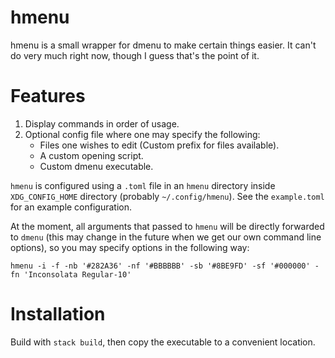 # hmenu

hmenu is a small wrapper for dmenu to make certain things easier.  It can't do
very much right now, though I guess that's the point of it.


# Features

1.  Display commands in order of usage.
2.  Optional config file where one may specify the following:
    -   Files one wishes to edit (Custom prefix for files available).
    -   A custom opening script.
    -   Custom dmenu executable.

`hmenu` is configured using a `.toml` file in an `hmenu` directory inside
`XDG_CONFIG_HOME` directory (probably `~/.config/hmenu`).  See the
`example.toml` for an example configuration.

At the moment, all arguments that passed to `hmenu` will be directly forwarded
to `dmenu` (this may change in the future when we get our own command line
options), so you may specify options in the following way:

    hmenu -i -f -nb '#282A36' -nf '#BBBBBB' -sb '#8BE9FD' -sf '#000000' -fn 'Inconsolata Regular-10'


# Installation

Build with `stack build`, then copy the executable to a convenient location.
